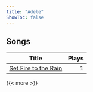 ```yaml
---
title: "Adele"
ShowToc: false
---
```


## Songs
Title | Plays 
----- | -----: 
[Set Fire to the Rain](/songs/set-fire-to-the-rain) | 1

{{< more >}}